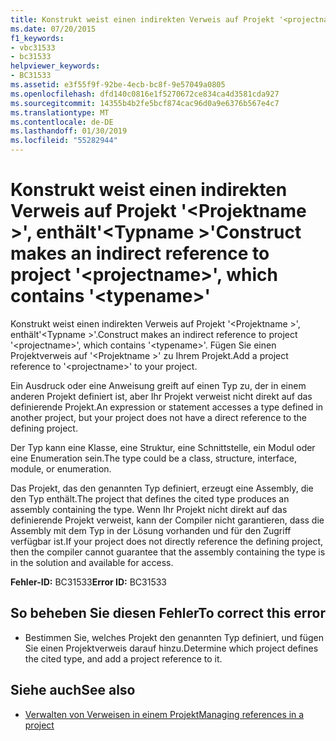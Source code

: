 ```yaml
---
title: Konstrukt weist einen indirekten Verweis auf Projekt '<projectname>', enthält'<typename>'
ms.date: 07/20/2015
f1_keywords:
- vbc31533
- bc31533
helpviewer_keywords:
- BC31533
ms.assetid: e3f55f9f-92be-4ecb-bc8f-9e57049a0805
ms.openlocfilehash: dfd140c0816e1f5270672ce834ca4d3581cda927
ms.sourcegitcommit: 14355b4b2fe5bcf874cac96d0a9e6376b567e4c7
ms.translationtype: MT
ms.contentlocale: de-DE
ms.lasthandoff: 01/30/2019
ms.locfileid: "55282944"
---
```

# <a name="construct-makes-an-indirect-reference-to-project-projectname-which-contains-typename"></a><span data-ttu-id="2ff7f-102">Konstrukt weist einen indirekten Verweis auf Projekt '\<Projektname >', enthält'\<Typname >'</span><span class="sxs-lookup"><span data-stu-id="2ff7f-102">Construct makes an indirect reference to project '\<projectname>', which contains '\<typename>'</span></span>
<span data-ttu-id="2ff7f-103">Konstrukt weist einen indirekten Verweis auf Projekt '\<Projektname >', enthält'\<Typname >'.</span><span class="sxs-lookup"><span data-stu-id="2ff7f-103">Construct makes an indirect reference to project '\<projectname>', which contains '\<typename>'.</span></span> <span data-ttu-id="2ff7f-104">Fügen Sie einen Projektverweis auf '\<Projektname >' zu Ihrem Projekt.</span><span class="sxs-lookup"><span data-stu-id="2ff7f-104">Add a project reference to '\<projectname>' to your project.</span></span>  
  
 <span data-ttu-id="2ff7f-105">Ein Ausdruck oder eine Anweisung greift auf einen Typ zu, der in einem anderen Projekt definiert ist, aber Ihr Projekt verweist nicht direkt auf das definierende Projekt.</span><span class="sxs-lookup"><span data-stu-id="2ff7f-105">An expression or statement accesses a type defined in another project, but your project does not have a direct reference to the defining project.</span></span>  
  
 <span data-ttu-id="2ff7f-106">Der Typ kann eine Klasse, eine Struktur, eine Schnittstelle, ein Modul oder eine Enumeration sein.</span><span class="sxs-lookup"><span data-stu-id="2ff7f-106">The type could be a class, structure, interface, module, or enumeration.</span></span>  
  
 <span data-ttu-id="2ff7f-107">Das Projekt, das den genannten Typ definiert, erzeugt eine Assembly, die den Typ enthält.</span><span class="sxs-lookup"><span data-stu-id="2ff7f-107">The project that defines the cited type produces an assembly containing the type.</span></span> <span data-ttu-id="2ff7f-108">Wenn Ihr Projekt nicht direkt auf das definierende Projekt verweist, kann der Compiler nicht garantieren, dass die Assembly mit dem Typ in der Lösung vorhanden und für den Zugriff verfügbar ist.</span><span class="sxs-lookup"><span data-stu-id="2ff7f-108">If your project does not directly reference the defining project, then the compiler cannot guarantee that the assembly containing the type is in the solution and available for access.</span></span>  
  
 <span data-ttu-id="2ff7f-109">**Fehler-ID:** BC31533</span><span class="sxs-lookup"><span data-stu-id="2ff7f-109">**Error ID:** BC31533</span></span>  
  
## <a name="to-correct-this-error"></a><span data-ttu-id="2ff7f-110">So beheben Sie diesen Fehler</span><span class="sxs-lookup"><span data-stu-id="2ff7f-110">To correct this error</span></span>  
  
-   <span data-ttu-id="2ff7f-111">Bestimmen Sie, welches Projekt den genannten Typ definiert, und fügen Sie einen Projektverweis darauf hinzu.</span><span class="sxs-lookup"><span data-stu-id="2ff7f-111">Determine which project defines the cited type, and add a project reference to it.</span></span>  
  
## <a name="see-also"></a><span data-ttu-id="2ff7f-112">Siehe auch</span><span class="sxs-lookup"><span data-stu-id="2ff7f-112">See also</span></span>

- [<span data-ttu-id="2ff7f-113">Verwalten von Verweisen in einem Projekt</span><span class="sxs-lookup"><span data-stu-id="2ff7f-113">Managing references in a project</span></span>](/visualstudio/ide/managing-references-in-a-project)


